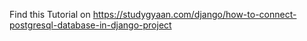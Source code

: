Find this Tutorial on https://studygyaan.com/django/how-to-connect-postgresql-database-in-django-project

